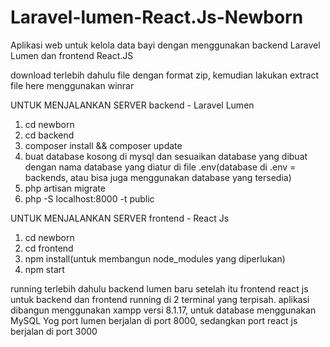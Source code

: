 # Laravel-lumen-React.Js-Newborn
Aplikasi web untuk kelola data bayi dengan menggunakan backend Laravel Lumen dan frontend React.JS

download terlebih dahulu file dengan format zip, kemudian lakukan extract file here menggunakan winrar

UNTUK MENJALANKAN SERVER backend - Laravel Lumen
1. cd newborn
2. cd backend
3. composer install && composer update
4. buat database kosong di mysql dan sesuaikan database yang dibuat dengan nama database yang diatur di file .env(database di .env = backends, atau bisa juga menggunakan database yang tersedia)
5. php artisan migrate
6. php -S localhost:8000 -t public


UNTUK MENJALANKAN SERVER frontend - React Js
1. cd newborn
2. cd frontend
3. npm install(untuk membangun node_modules yang diperlukan)
4. npm start

running terlebih dahulu backend lumen baru setelah itu frontend react js untuk backend dan frontend running di 2 terminal yang terpisah.
aplikasi dibangun menggunakan xampp versi 8.1.17, untuk database menggunakan MySQL Yog port lumen berjalan di port 8000, sedangkan port react js berjalan di port 3000
